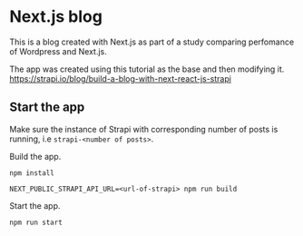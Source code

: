 # Next.js blog

This is a blog created with Next.js as part of a study comparing perfomance of Wordpress and Next.js.

The app was created using this tutorial as the base and then modifying it.
https://strapi.io/blog/build-a-blog-with-next-react-js-strapi

## Start the app

Make sure the instance of Strapi with corresponding number of posts is running,
i.e `strapi-<number of posts>`.

Build the app.

`npm install`

`NEXT_PUBLIC_STRAPI_API_URL=<url-of-strapi> npm run build`

Start the app.

`npm run start`

